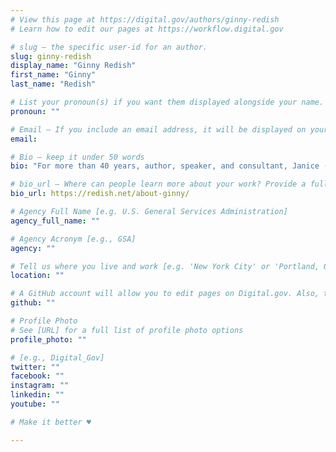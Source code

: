 ```yaml
---
# View this page at https://digital.gov/authors/ginny-redish
# Learn how to edit our pages at https://workflow.digital.gov

# slug — the specific user-id for an author.
slug: ginny-redish
display_name: "Ginny Redish"
first_name: "Ginny"
last_name: "Redish"

# List your pronoun(s) if you want them displayed alongside your name. If blank, we'll use just your name. Learn more http://mypronouns.org
pronoun: ""

# Email — If you include an email address, it will be displayed on your profile page
email: 

# Bio — keep it under 50 words
bio: "For more than 40 years, author, speaker, and consultant, Janice (Ginny) Redish has helped clients and colleagues learn how to communicate clearly via accessibility, content, design, and usability. Her work over the last two decades has helped people understand and use content strategy, information design, plain language, and many other techniques to make sure client products are useful and usable."

# bio_url — Where can people learn more about your work? Provide a full URL [e.g. 'https://www.example.gov/']
bio_url: https://redish.net/about-ginny/

# Agency Full Name [e.g. U.S. General Services Administration]
agency_full_name: ""

# Agency Acronym [e.g., GSA]
agency: ""

# Tell us where you live and work [e.g. 'New York City' or 'Portland, OR']
location: ""

# A GitHub account will allow you to edit pages on Digital.gov. Also, the image used in your GitHub account can be used to populate your digital.gov profile photo. Learn more about getting a Github account at [URL]
github: ""

# Profile Photo
# See [URL] for a full list of profile photo options
profile_photo: ""

# [e.g., Digital_Gov]
twitter: ""
facebook: ""
instagram: ""
linkedin: ""
youtube: ""

# Make it better ♥

---
```

